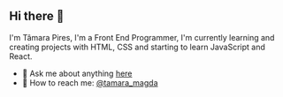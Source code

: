 ## Hi there 👋

I'm Tâmara Pires, I'm a Front End Programmer, I'm currently learning and creating projects with HTML, CSS and starting to learn JavaScript and React.

- 💬 Ask me about anything [here](https://www.linkedin.com/in/tamara-magda//)
- 📡 How to reach me: [@tamara_magda](https://www.instagram.com/tamara_magda)



